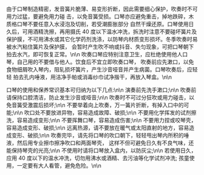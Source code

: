 由于口琴制造精密，发音簧片脆薄、易变形折断，因此需要细心保护，吹奏时不可用力过猛，要避免用力碰 击，以免音簧受损。口琴亦应避免重击，掉地跌碎，木质格口琴不要任意入水浸泡及切削，若受潮膨胀部分 自然干燥还原。口琴使用日久后，可用酒精洗擦，再用摄氏 40 度以下温水冲洗，拆洗时注意不要碰坏簧片及 保护膜，不可用沸水或其它化学药剂洗涤，以防琴内材质变形损坏。冬季吹奏时易被水汽粘住簧片及保护膜， 会暂时产生吹不响或抖音、失匀现象，可把口琴朝下拍去水汽，即可恢复正常。\n\n
吹奏口琴应特别注意卫生，应杜绝使用他人口琴，自己用的不要借与他人。饮食后不宜立即吹奏口琴， 吹奏前应先漱口，以免食物细屑吹入琴内，阻轧损坏簧片，产生沙音哑音并产生病菌。口琴吹奏后，应轻轻 拍去孔内唾液，用洁净手帕或消毒纱巾试净揩干，再放入琴盒。\n\n

口琴的使用和保养常识基本可归纳为以下几点:\n\n
演奏前先洗手漱口;\n\n
吹奏前请保持口腔清洁，防止发生沙音或哑音;\n\n
吹奏时不可过分狂吹或用力碰击，以免音簧受激震后损坏;\n\n
不要举着向上吹奏，万一簧片折断，有掉入口中的可能;\n\n
吹口处不要放进异物，容易造成故障、破损;\n\n
不要用化学挥发的试剂擦洗，容易造成变形;\n\n
不要挥舞口琴，容易造成伤害;\n\n
不要用力捏或咬琴壳，容易造成变形、破损;\n\n
远离热源，请不要放在暖气或太阳直射的地方，容易造成变形、破损;\n\n
吹奏完毕，请先将口琴的吹口朝下，轻轻甩出琴内所积的唾液，然后用专业擦巾擦净吹口和两面琴壳，
这样不但可避免日久有不良气味，还能保持琴壳的光亮;\n\n
不使用时请将口琴放入盒内，以防灰尘;\n\n
若使用日久，应用 40 度以下的温水冲洗，切勿用沸水或酒精、去污油等化学试剂冲洗; 孩童使用，一定要有大人看管，避免危险。\n\n
